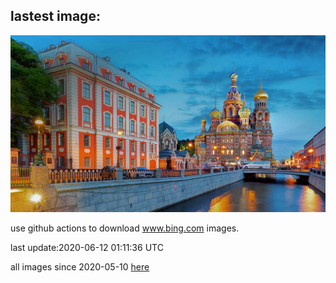 ## lastest image:
![](images/GriboyedovCanal.jpg)

use github actions to download www.bing.com images.

last update:2020-06-12 01:11:36 UTC

all images since 2020-05-10 [here](https://github.com/counter2015/bing-daily-images/tree/master/images) 
